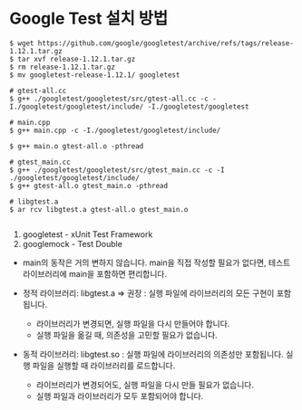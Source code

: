 # Google Test 설치 방법
```
$ wget https://github.com/google/googletest/archive/refs/tags/release-1.12.1.tar.gz
$ tar xvf release-1.12.1.tar.gz
$ rm release-1.12.1.tar.gz
$ mv googletest-release-1.12.1/ googletest

# gtest-all.cc
$ g++ ./googletest/googletest/src/gtest-all.cc -c -I./googletest/googletest/include/ -I./googletest/googletest

# main.cpp
$ g++ main.cpp -c -I./googletest/googletest/include/

$ g++ main.o gtest-all.o -pthread

# gtest_main.cc
$ g++ ./googletest/googletest/src/gtest_main.cc -c -I ./googletest/googletest/include/
$ g++ gtest-all.o gtest_main.o -pthread

# libgtest.a
$ ar rcv libgtest.a gtest-all.o gtest_main.o


```

1. googletest - xUnit Test Framework
2. googlemock - Test Double
- main의 동작은 거의 변하지 않습니다.
  main을 직접 작성할 필요가 없다면, 테스트 라이브러리에 main을 포함하면 편리합니다.

- 정적 라이브러리: libgtest.a => 권장
  : 실행 파일에 라이브러리의 모든 구현이 포함됩니다.
    - 라이브러리가 변경되면, 실행 파일을 다시 만들어야 합니다.
    - 실행 파일을 옮길 때, 의존성을 고민할 필요가 없습니다.

- 동적 라이브러리: libgtest.so
  : 실행 파일에 라이브러리의 의존성만 포함됩니다.
    실행 파일을 실행할 때 라이브러리를 로드합니다.
    - 라이브러리가 변경되어도, 실행 파일을 다시 만들 필요가 없습니다.
    - 실행 파일과 라이브러리가 모두 포함되어야 합니다.